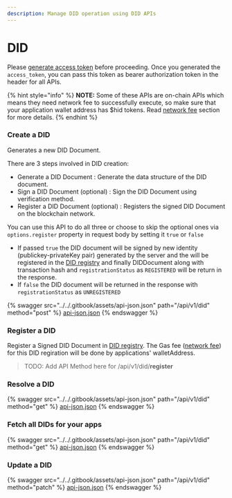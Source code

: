 ```yaml
---
description: Manage DID operation using DID APIs
---
```


# DID

Please [generate access token](authentication.md) before proceeding.  Once you generated the `access_token`, you can pass this token as bearer authorization token in the header for all APIs.&#x20;

{% hint style="info" %}
**NOTE:** Some of these APIs are on-chain APIs which means they need network fee to successfully execute, so make sure that your application wallet address has $hid tokens. Read [network fee](../developer-dashboard/network-fee.md) section for more details.
{% endhint %}

### Create a DID

Generates a new DID Document.&#x20;

There are 3 steps involved in DID creation:&#x20;

* Generate a DID Document : Generate the data structure of  the DID document.
* Sign a DID Document (optional) : Sign the DID Document using verification method.&#x20;
* Register a DID Document (optional) : Registers the signed DID Document on the blockchain network.&#x20;

You can use this API to do all three or choose to skip the optional ones via `options.register` property in request body by setting it `true` or `false`

* If passed `true` the DID document will be signed by new identity (publickey-privateKey pair) generated by the server and the will be registered in the [DID registry](../../self-sovereign-identity-concepts/decentralized-identifier-did/did-registry.md) and finally DIDDocument along with transaction hash and `registrationStatus` as `REGISTERED` will be return in the response.&#x20;
* If `false` the DID document will be returned in the response with `registrationStatus` as `UNREGISTERED`&#x20;

{% swagger src="../../.gitbook/assets/api-json.json" path="/api/v1/did" method="post" %}
[api-json.json](../../.gitbook/assets/api-json.json)
{% endswagger %}

### Register a DID

Register a Signed DID Document in [DID registry](../../self-sovereign-identity-concepts/decentralized-identifier-did/did-registry.md). The Gas fee ([network fee](../developer-dashboard/network-fee.md)) for this DID regiration will be done by applications' walletAddress.&#x20;

> TODO: Add API Method here for /api/v1/did/**register**

### Resolve a DID

{% swagger src="../../.gitbook/assets/api-json.json" path="/api/v1/did" method="get" %}
[api-json.json](../../.gitbook/assets/api-json.json)
{% endswagger %}

### Fetch all DIDs for your apps

{% swagger src="../../.gitbook/assets/api-json.json" path="/api/v1/did" method="get" %}
[api-json.json](../../.gitbook/assets/api-json.json)
{% endswagger %}

### Update a DID

{% swagger src="../../.gitbook/assets/api-json.json" path="/api/v1/did" method="patch" %}
[api-json.json](../../.gitbook/assets/api-json.json)
{% endswagger %}

###
